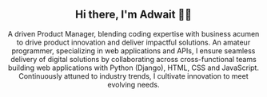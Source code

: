 <div align="center">
<h2>Hi there, I'm Adwait 👋👨 </h2>
<p>A driven Product Manager, blending coding expertise with business acumen to drive product innovation and deliver impactful solutions. An amateur programmer, specializing in web applications and APIs, I ensure seamless delivery of digital solutions by collaborating across cross-functional teams building web applications with Python (Django), HTML, CSS and  JavaScript. Continuously attuned to industry trends, I cultivate innovation to meet evolving needs. 
</p>
</div>
